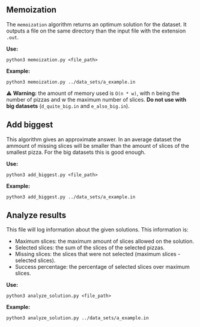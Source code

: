 ## Memoization

The `memoization` algorithm returns an optimum solution for the dataset.
It outputs a file on the same directory than the input file with the extension `.out`.

**Use:**

```shell
python3 memoization.py <file_path>
```

**Example:**

```shell
python3 memoization.py ../data_sets/a_example.in
```

⚠️ **Warning:** the amount of memory used is `O(n * w)`, with n being the number of pizzas
and w the maximum number of slices. **Do not use with big datasets**
(`d_quite_big.in` and `e_also_big.in`).

## Add biggest

This algorithm gives an approximate answer. In an average dataset the ammount of missing
slices will be smaller than the amount of slices of the smallest pizza. For the big datasets
this is good enough.

**Use:**

```shell
python3 add_biggest.py <file_path>
```

**Example:**

```shell
python3 add_biggest.py ../data_sets/a_example.in
```

## Analyze results

This file will log information about the given solutions.
This information is:

- Maximum slices: the maximum amount of slices allowed on the solution.
- Selected slices: the sum of the slices of the selected pizzas.
- Missing slices: the slices that were not selected (maximum slices - selected slices).
- Success percentage: the percentage of selected slices over maximum slices.

**Use:**

```shell
python3 analyze_solution.py <file_path>
```

**Example:**

```shell
python3 analyze_solution.py ../data_sets/a_example.in
```
